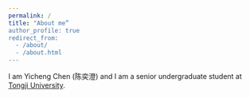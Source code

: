 ```yaml
---
permalink: /
title: "About me”
author_profile: true
redirect_from: 
  - /about/
  - /about.html
---
```


I am Yicheng Chen (陈奕澄) and I am a senior undergraduate student at [Tongji University](https://www.tongji.edu.cn/).
